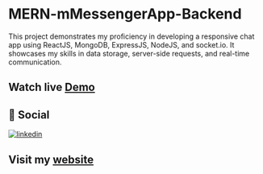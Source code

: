 # MERN-mMessengerApp-Backend

This project demonstrates my proficiency in developing a responsive chat app using ReactJS, MongoDB, ExpressJS, NodeJS, and socket.io. It showcases my skills in data storage, server-side requests, and real-time communication.

## Watch live [Demo](https://mern-mmessenger.onrender.com)

## 🔗 Social

[![linkedin](https://img.shields.io/badge/linkedin-0A66C2?style=for-the-badge&logo=linkedin&logoColor=white)](https://www.linkedin.com/in/prajilk/)
## Visit my [website](https://prajilk.github.io)
